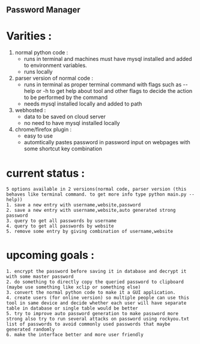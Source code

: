 ## Password Manager 

# Varities  :

1.  normal python code : 
    - runs in terminal and machines must have mysql installed and added to environment variables.
    - runs locally
2. parser version of normal code :
    - runs in terminal as proper terminal command with flags such as --help or -h to get help about tool and other flags to decide the action to be performed by the command
    - needs  mysql installed locally and added to path
3. webhosted :
    - data to be saved on cloud server
    - no need to have mysql installed locally
4. chrome/firefox plugin :
    - easy to use
    - automtically pastes password in password input on webpages with some shortcut key combination

# current status :
    5 options available in 2 versions(normal code, parser version (this behaves like terminal command. to get more info type python main.py --help))
    1. save a new entry with username,website,password
    2. save a new entry with username,website,auto generated strong password
    3. query to get all passwords by username
    4. query to get all passwords by website
    5. remove some entry by giving combination of username,website


# upcoming goals :
    1. encrypt the password before saving it in database and decrypt it with some master password
    2. do something to directly copy the queried password to clipboard (maybe use something like xclip or something else)
    3. convert the normal python code to make it a GUI application.
    4. create users (for online version) so multiple people can use this tool in same device and decide whether each user will have separate table in database or single table would be better
    5. try to improve auto password generation to make password more strong also try to run several attacks on password using rockyou.txt list of passwords to avoid commonly used passwords that maybe generated randomly
    6. make the interface better and more user friendly 

